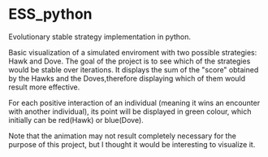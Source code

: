 # ESS_python
Evolutionary stable strategy implementation in python.

Basic visualization of a simulated enviroment with two possible strategies: Hawk and Dove.
The goal of the project is to see which of the strategies would be stable over iterations. It  displays the sum of the "score" obtained by the Hawks and the Doves,therefore displaying which of them would result more effective.

For each positive interaction of an individual (meaning it wins an encounter with another individual), its point will be displayed in green colour, which initially can be red(Hawk) or blue(Dove).

Note that the animation may not result completely necessary for the purpose of this project, but I thought it would be interesting to visualize it.


